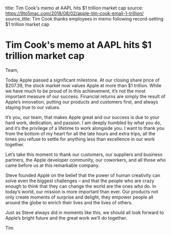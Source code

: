 title: Tim Cook's memo at AAPL hits $1 trillion market cap
source: https://9to5mac.com/2018/08/02/apple-tim-cook-email-1-trillion/
source_title: Tim Cook thanks employees in memo following record-setting $1 trillion market cap

# Tim Cook's memo at AAPL hits $1 trillion market cap

Team,

Today Apple passed a significant milestone. At our closing share price of $207.39, the stock market now values Apple at more than $1 trillion. While we have much to be proud of in this achievement, it’s not the most important measure of our success. Financial returns are simply the result of Apple’s innovation, putting our products and customers first, and always staying true to our values.

It’s you, our team, that makes Apple great and our success is due to your hard work, dedication, and passion. I am deeply humbled by what you do, and it’s the privilege of a lifetime to work alongside you. I want to thank you from the bottom of my heart for all the late hours and extra trips, all the times you refuse to settle for anything less than excellence in our work together.

Let’s take this moment to thank our customers, our suppliers and business partners, the Apple developer community, our coworkers, and all those who came before us at this remarkable company.

Steve founded Apple on the belief that the power of human creativity can solve even the biggest challenges – and that the people who are crazy enough to think that they can change the world are the ones who do. In today’s world, our mission is more important than ever. Our products not only create moments of surprise and delight, they empower people all around the globe to enrich their lives and the lives of others.

Just as Steve always did in moments like this, we should all look forward to Apple’s bright future and the great work we’ll do together.

Tim
